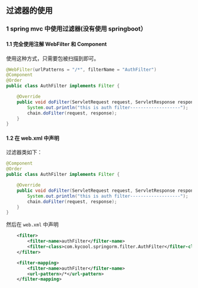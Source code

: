 ## 过滤器的使用

### 1 spring mvc 中使用过滤器(没有使用 springboot）

#### 1.1 完全使用注解 WebFilter 和 Component

使用这种方式，只需要包被扫描到即可。

```java
@WebFilter(urlPatterns = "/*", filterName = "AuthFilter")
@Component
@Order
public class AuthFilter implements Filter {

    @Override
    public void doFilter(ServletRequest request, ServletResponse response, FilterChain chain) throws IOException, ServletException {
        System.out.println("this is auth filter-------------------");
        chain.doFilter(request, response);
    }
}
```

#### 1.2 在 web.xml 中声明

过滤器类如下：

```java
@Component
@Order
public class AuthFilter implements Filter {

    @Override
    public void doFilter(ServletRequest request, ServletResponse response, FilterChain chain) throws IOException, ServletException {
        System.out.println("this is auth filter-------------------");
        chain.doFilter(request, response);
    }
}
```

然后在 `web.xml` 中声明

```xml
    <filter>
        <filter-name>authFilter</filter-name>
        <filter-class>com.kycool.springorm.filter.AuthFilter</filter-class>
    </filter>

    <filter-mapping>
        <filter-name>authFilter</filter-name>
        <url-pattern>/*</url-pattern>
    </filter-mapping>
```
